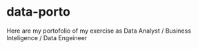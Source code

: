 # data-porto
Here are my portofolio of my exercise as Data Analyst / Business Inteligence / Data Engeineer
